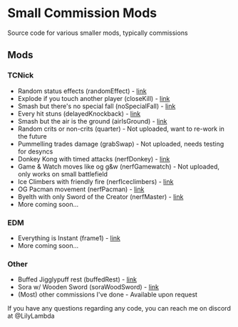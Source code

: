 # Small Commission Mods
Source code for various smaller mods, typically commissions

## Mods

### TCNick
- Random status effects (randomEffect) - [link](https://gamebanana.com/mods/430523)
- Explode if you touch another player (closeKill) - [link](https://gamebanana.com/mods/430526)
- Smash but there's no special fall (noSpecialFall) - [link](https://gamebanana.com/mods/430522)
- Every hit stuns (delayedKnockback) - [link](https://gamebanana.com/mods/430518)
- Smash but the air is the ground (airIsGround) - [link](https://gamebanana.com/mods/430524)
- Random crits or non-crits (quarter) - Not uploaded, want to re-work in the future
- Pummelling trades damage (grabSwap) - Not uploaded, needs testing for desyncs
- Donkey Kong with timed attacks (nerfDonkey) - [link](https://gamebanana.com/mods/473510)
- Game & Watch moves like og g&w (nerfGamewatch) - Not uploaded, only works on small battlefield
- Ice Climbers with friendly fire (nerfIceclimbers) - [link](https://gamebanana.com/mods/473511)
- OG Pacman movement (nerfPacman) - [link](https://gamebanana.com/mods/473513)
- Byelth with only Sword of the Creator (nerfMaster) - [link](https://gamebanana.com/mods/473508)
- More coming soon...

### EDM
- Everything is Instant (frame1) - [link](https://gamebanana.com/mods/488559)
- More coming soon...

### Other
- Buffed Jigglypuff rest (buffedRest) - [link](https://gamebanana.com/mods/486854)
- Sora w/ Wooden Sword (soraWoodSword) - [link](https://gamebanana.com/mods/440753)
- (Most) other commissions I've done - Available upon request

If you have any questions regarding any code, you can reach me on discord at @LilyLambda
